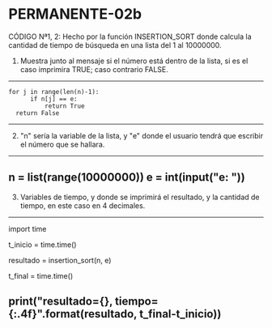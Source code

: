 # PERMANENTE-02b

CÓDIGO Nª1, 2:
Hecho por la función INSERTION_SORT donde calcula la cantidad de tiempo de búsqueda en una lista del 1 al 10000000.

1. Muestra junto al mensaje si el número está dentro de la lista, si es el caso imprimira TRUE; caso contrario FALSE.
--------------------------------
    for j in range(len(n)-1):
          if n[j] == e:  
              return True
      return False
--------------------------------
2. "n" sería la variable de la lista, y "e" donde el usuario tendrá que escribir el número que se hallara.
---------------------------
n = list(range(10000000))
e = int(input("e: "))
---------------------------
3. Variables de tiempo, y donde se imprimirá el resultado, y la cantidad de tiempo, en este caso en 4 decimales.
--------------------------------------------------------------------------
import time

t_inicio = time.time()

resultado = insertion_sort(n, e)

t_final = time.time()

print("resultado={}, tiempo={:.4f}".format(resultado, t_final-t_inicio))
--------------------------------------------------------------------------
